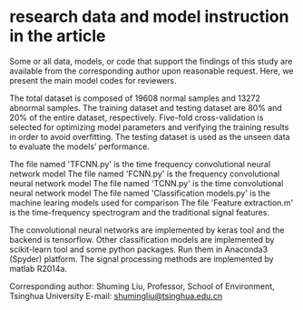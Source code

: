 # research data and model instruction in the article
Some or all data, models, or code that support the findings of this study are available from the corresponding author upon reasonable request. Here, we present the main model codes for reviewers.

The total dataset is composed of 19608 normal samples and 13272 abnormal samples. The training dataset and testing dataset are 80% and 20% of the entire dataset, respectively. Five-fold cross-validation is selected for optimizing model parameters and verifying the training results in order to avoid overfitting. The testing dataset is used as the unseen data to evaluate the models’ performance. 

The file named 'TFCNN.py' is the time frequency convolutional neural network model
The file named 'FCNN.py' is the frequency convolutional neural network model
The file named 'TCNN.py' is the time convolutional neural network model
The file named 'Classification models.py' is the machine learing models used for comparison
The file 'Feature extraction.m' is the time-frequency spectrogram and the traditional signal features. 

The convolutional neural networks are implemented by keras tool and the backend is tensorflow. Other classification models are implemented by scikit-learn tool and some python packages. Run them in Anaconda3 (Spyder) platform. The signal processing methods are implemented by matlab R2014a.

Corresponding author: Shuming Liu, 
Professor, School of Environment, Tsinghua University
E-mail: shumingliu@tsinghua.edu.cn
